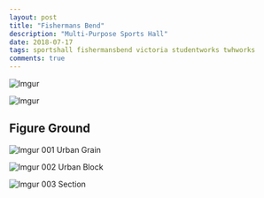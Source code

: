 ```yaml
---
layout: post
title: "Fishermans Bend"
description: "Multi-Purpose Sports Hall"
date: 2018-07-17
tags: sportshall fishermansbend victoria studentworks twhworks
comments: true
---
```

![Imgur](https://i.imgur.com/OjkNZZK.png)

![Imgur](https://i.imgur.com/MWB6u6A.png)


## Figure Ground

![Imgur](https://i.imgur.com/Geq2dvR.png)
001 Urban Grain

![Imgur](https://i.imgur.com/Ei8xIij.png)
002 Urban Block

![Imgur](https://i.imgur.com/XITv8ZC.png)
003 Section

